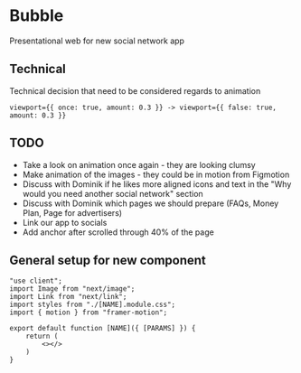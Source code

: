 # Bubble

Presentational web for new social network app

## Technical

Technical decision that need to be considered regards to animation

    viewport={{ once: true, amount: 0.3 }} -> viewport={{ false: true, amount: 0.3 }}

## TODO

- Take a look on animation once again - they are looking clumsy
- Make animation of the images - they could be in motion from Figmotion
- Discuss with Dominik if he likes more aligned icons and text in the "Why would you need another social network" section
- Discuss with Dominik which pages we should prepare (FAQs, Money Plan, Page for advertisers)
- Link our app to socials
- Add anchor after scrolled through 40% of the page

## General setup for new component

    "use client";
    import Image from "next/image";
    import Link from "next/link";
    import styles from "./[NAME].module.css";
    import { motion } from "framer-motion";

    export default function [NAME]({ [PARAMS] }) {
        return (
            <></>
        )
    }
